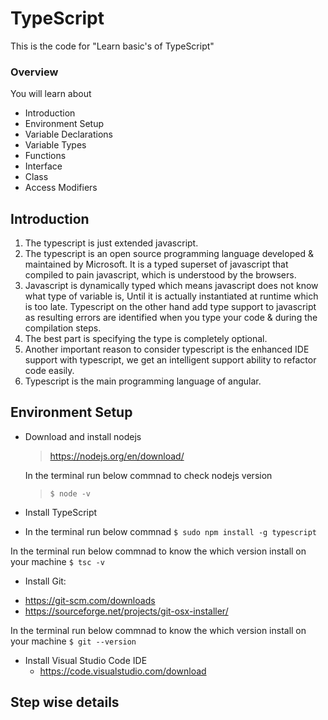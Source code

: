 # TypeScript
This is the code for "Learn basic's of TypeScript"


###  Overview

You will learn about

- Introduction
- Environment Setup
- Variable Declarations
- Variable Types
- Functions
- Interface
- Class
- Access Modifiers

## Introduction

1. The typescript is just extended javascript. 
2. The typescript is an open source programming language developed & maintained by Microsoft.
   It is a typed superset of javascript that compiled to pain javascript, which is understood by the browsers.
3. Javascript is dynamically typed which means javascript does not know what type of variable is, Until it is actually instantiated at runtime which is too late. Typescript on the other hand add type support to javascript as resulting errors are identified when you type your code & during the compilation steps.
4. The best part is specifying the type is completely optional.  
5. Another important reason to consider typescript is the enhanced IDE support with typescript, we get an intelligent support ability to refactor code easily.
6. Typescript is the main programming language of angular.
 
 

## Environment Setup

* Download and install nodejs
  > https://nodejs.org/en/download/
  
  In the terminal run below commnad to check nodejs version
  > `$ node -v`
  
* Install TypeScript 
 - In the terminal run below commnad 
 `$ sudo npm install -g typescript`
 
 In the terminal run below commnad to know the which version install on your machine
 `$ tsc -v`
 
 * Install Git:
 - https://git-scm.com/downloads
 - https://sourceforge.net/projects/git-osx-installer/

 In the terminal run below commnad to know the which version install on your machine
 `$ git --version`

 * Install Visual Studio Code IDE
   - https://code.visualstudio.com/download

 
## Step wise details
